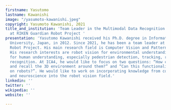 ```yaml
---
firstname: Yasutomo
lastname: Kawanishi
image: "/yasumoto-kawanishi.jpeg"
copyright: Yasumoto Kawanishi, 2021
title_and_institution: 'Team Leader in the Multimodal Data Recognition Research Team
  at RIKEN Guardian Robot Project '
presentation: 'Yasutomo Kawanishi received his Ph.D. degree in Informatics from Kyoto
  University, Japan, in 2012. Since 2021, he has been a team leader at RIKEN Guardian
  Robot Project. His main research field is Computer Vision and Pattern Recognition.
  His research interests are robot vision for environmental understanding and surveillance
  for human understanding, especially pedestrian detection, tracking, retrieval, and
  recognition. At ICA4, he would like to focus on two questions: “How can humans remember
  and recall the 3D environment around them?” and “Can this functionality be implemented
  on robots?”. He would like to work on incorporating knowledge from cognitive science
  and neuroscience into the robot vision field.'
linkedin: ''
twitter: ''
wikipedia: ''
website: ''

---
```

